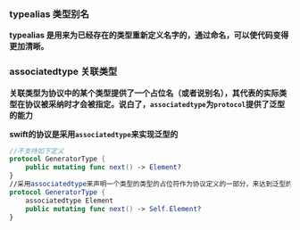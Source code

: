 ### typealias 类型别名

**typealias 是用来为已经存在的类型重新定义名字的，通过命名，可以使代码变得更加清晰。**

### associatedtype 关联类型

**关联类型为协议中的某个类型提供了一个占位名（或者说别名），其代表的实际类型在协议被采纳时才会被指定。说白了，`associatedtype`为`protocol`提供了泛型的能力**

**swift的协议是采用`associatedtype`来实现泛型的**

```swift
//不支持如下定义
protocol GeneratorType {
    public mutating func next() -> Element?
}
//采用associatedtype来声明一个类型的类型的占位符作为协议定义的一部分，来达到泛型的效果
protocol GeneratorType {
    associatedtype Element
    public mutating func next() -> Self.Element?
}
```